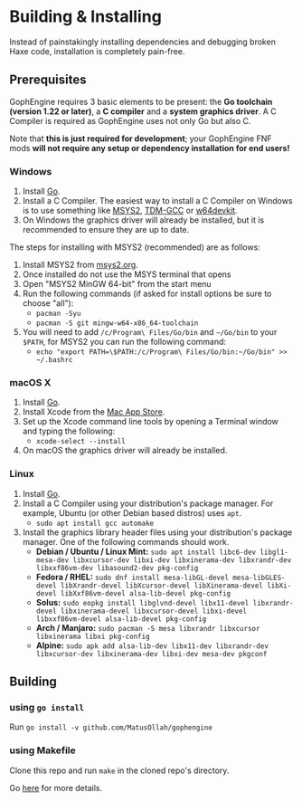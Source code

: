 # Building & Installing

Instead of painstakingly installing dependencies and debugging broken Haxe code, installation is completely pain-free.

## Prerequisites

GophEngine requires 3 basic elements to be present: the **Go toolchain (version 1.22 or later)**, a **C compiler** and a **system graphics driver**.
A C Compiler is required as GophEngine uses not only Go but also C.

Note that **this is just required for development**; your GophEngine FNF mods **will not require any setup or dependency installation for end users!**

### Windows

1. Install [Go](https://go.dev).
2. Install a C Compiler. The easiest way to install a C Compiler on Windows is to use something like [MSYS2](https://www.msys2.org/), [TDM-GCC](https://jmeubank.github.io/tdm-gcc/download/) or [w64devkit](https://github.com/skeeto/w64devkit).
3. On Windows the graphics driver will already be installed, but it is recommended to ensure they are up to date.

The steps for installing with MSYS2 (recommended) are as follows:

1. Install MSYS2 from [msys2.org](https://www.msys2.org/).
2. Once installed do not use the MSYS terminal that opens
3. Open "MSYS2 MinGW 64-bit" from the start menu
4. Run the following commands (if asked for install options be sure to choose "all"):
    * `pacman -Syu`
    * `pacman -S git mingw-w64-x86_64-toolchain`
5. You will need to add `/c/Program\ Files/Go/bin` and `~/Go/bin` to your `$PATH`, for MSYS2 you can run the following command:
    * `echo "export PATH=\$PATH:/c/Program\ Files/Go/bin:~/Go/bin" >> ~/.bashrc`

### macOS X

1. Install [Go](https://go.dev).
2. Install Xcode from the [Mac App Store](https://apps.apple.com/us/app/xcode/id497799835?mt=12).
3. Set up the Xcode command line tools by opening a Terminal window and typing the following:
    * `xcode-select --install`
4. On macOS the graphics driver will already be installed.

### Linux

1. Install [Go](https://go.dev).
2. Install a C Compiler using your distribution's package manager. For example, Ubuntu (or other Debian based distros) uses `apt`.
    * `sudo apt install gcc automake`
3. Install the graphics library header files using your distribution's package manager. One of the following commands should work.
    * **Debian / Ubuntu / Linux Mint:** `sudo apt install libc6-dev libgl1-mesa-dev libxcursor-dev libxi-dev libxinerama-dev libxrandr-dev libxxf86vm-dev libasound2-dev pkg-config`
    * **Fedora / RHEL:** `sudo dnf install mesa-libGL-devel mesa-libGLES-devel libXrandr-devel libXcursor-devel libXinerama-devel libXi-devel libXxf86vm-devel alsa-lib-devel pkg-config`
    * **Solus:** `sudo eopkg install libglvnd-devel libx11-devel libxrandr-devel libxinerama-devel libxcursor-devel libxi-devel libxxf86vm-devel alsa-lib-devel pkg-config`
    * **Arch / Manjaro:** `sudo pacman -S mesa libxrandr libxcursor libxinerama libxi pkg-config`
    * **Alpine:** `sudo apk add alsa-lib-dev libx11-dev libxrandr-dev libxcursor-dev libxinerama-dev libxi-dev mesa-dev pkgconf`

## Building

### using `go install`

Run `go install -v github.com/MatusOllah/gophengine`

### using Makefile

Clone this repo and run `make` in the cloned repo's directory.

Go [here](https://ebitengine.org/en/documents/install.html) for more details.

